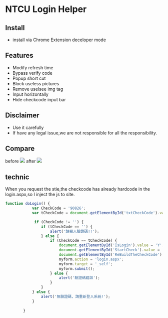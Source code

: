 NTCU Login Helper
===
## Install
- install via Chrome Extension deceloper mode

## Features
- Modify refresh time
- Bypass verify code
- Popup short cut
- Block useless pictures
- Remove uselsee img tag
- Input horizontally
- Hide checkcode input bar

## Disclaimer
- Use it carefully
- If have any legal issue,we are not responsible for all the responsibility.

## Compare
before
![](https://raw.githubusercontent.com/0xdeciverAngel/NTCU-Login-Helper/master/img/before.png)
after
![](https://raw.githubusercontent.com/0xdeciverAngel/NTCU-Login-Helper/master/img/after.png)

## technic
When you request the stie,the checkcode has already hardcode in the login.aspx,so I inject the js to site.
```js
function doLogin() {
            var CheckCode = '90826';
            var tCheckCode = document.getElementById('txtCheckCode').value;

             if (CheckCode != '') {
                if (tCheckCode == '') {
                    alert('請輸入驗證碼!!');
                } else {
                    if (CheckCode == tCheckCode) {
                        document.getElementById('IsLogin').value = 'Y';
                        document.getElementById('StartCheck').value = '';
                        document.getElementById('ReBuildTheCheckCode').value = '';
                        myform.action = 'login.aspx';
                        myform.target = '_self';
                        myform.submit();
                    } else {
                        alert('驗證碼錯誤');
                    }
                }
            } else {
                alert('無驗證碼，請重新登入系統!');
            }
            
        }
```